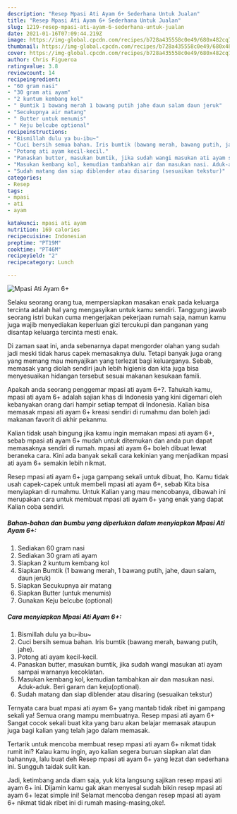 ```yaml
---
description: "Resep Mpasi Ati Ayam 6+ Sederhana Untuk Jualan"
title: "Resep Mpasi Ati Ayam 6+ Sederhana Untuk Jualan"
slug: 1219-resep-mpasi-ati-ayam-6-sederhana-untuk-jualan
date: 2021-01-16T07:09:44.219Z
image: https://img-global.cpcdn.com/recipes/b728a435558c0e49/680x482cq70/mpasi-ati-ayam-6-foto-resep-utama.jpg
thumbnail: https://img-global.cpcdn.com/recipes/b728a435558c0e49/680x482cq70/mpasi-ati-ayam-6-foto-resep-utama.jpg
cover: https://img-global.cpcdn.com/recipes/b728a435558c0e49/680x482cq70/mpasi-ati-ayam-6-foto-resep-utama.jpg
author: Chris Figueroa
ratingvalue: 3.8
reviewcount: 14
recipeingredient:
- "60 gram nasi"
- "30 gram ati ayam"
- "2 kuntum kembang kol"
- " Bumtik 1 bawang merah 1 bawang putih jahe daun salam daun jeruk"
- "Secukupnya air matang"
- " Butter untuk menumis"
- " Keju belcube optional"
recipeinstructions:
- "Bismillah dulu ya bu-ibu~"
- "Cuci bersih semua bahan. Iris bumtik (bawang merah, bawang putih, jahe)."
- "Potong ati ayam kecil-kecil."
- "Panaskan butter, masukan bumtik, jika sudah wangi masukan ati ayam sampai warnanya kecoklatan."
- "Masukan kembang kol, kemudian tambahkan air dan masukan nasi. Aduk-aduk. Beri garam dan keju(optional)."
- "Sudah matang dan siap diblender atau disaring (sesuaikan tekstur)"
categories:
- Resep
tags:
- mpasi
- ati
- ayam

katakunci: mpasi ati ayam 
nutrition: 169 calories
recipecuisine: Indonesian
preptime: "PT19M"
cooktime: "PT46M"
recipeyield: "2"
recipecategory: Lunch

---
```



![Mpasi Ati Ayam 6+](https://img-global.cpcdn.com/recipes/b728a435558c0e49/680x482cq70/mpasi-ati-ayam-6-foto-resep-utama.jpg)

Selaku seorang orang tua, mempersiapkan masakan enak pada keluarga tercinta adalah hal yang mengasyikan untuk kamu sendiri. Tanggung jawab seorang istri bukan cuma mengerjakan pekerjaan rumah saja, namun kamu juga wajib menyediakan keperluan gizi tercukupi dan panganan yang disantap keluarga tercinta mesti enak.

Di zaman  saat ini, anda sebenarnya dapat mengorder olahan yang sudah jadi meski tidak harus capek memasaknya dulu. Tetapi banyak juga orang yang memang mau menyajikan yang terlezat bagi keluarganya. Sebab, memasak yang diolah sendiri jauh lebih higienis dan kita juga bisa menyesuaikan hidangan tersebut sesuai makanan kesukaan famili. 



Apakah anda seorang penggemar mpasi ati ayam 6+?. Tahukah kamu, mpasi ati ayam 6+ adalah sajian khas di Indonesia yang kini digemari oleh kebanyakan orang dari hampir setiap tempat di Indonesia. Kalian bisa memasak mpasi ati ayam 6+ kreasi sendiri di rumahmu dan boleh jadi makanan favorit di akhir pekanmu.

Kalian tidak usah bingung jika kamu ingin memakan mpasi ati ayam 6+, sebab mpasi ati ayam 6+ mudah untuk ditemukan dan anda pun dapat memasaknya sendiri di rumah. mpasi ati ayam 6+ boleh dibuat lewat beraneka cara. Kini ada banyak sekali cara kekinian yang menjadikan mpasi ati ayam 6+ semakin lebih nikmat.

Resep mpasi ati ayam 6+ juga gampang sekali untuk dibuat, lho. Kamu tidak usah capek-capek untuk membeli mpasi ati ayam 6+, sebab Kita bisa menyiapkan di rumahmu. Untuk Kalian yang mau mencobanya, dibawah ini merupakan cara untuk membuat mpasi ati ayam 6+ yang enak yang dapat Kalian coba sendiri.

<!--inarticleads1-->

##### Bahan-bahan dan bumbu yang diperlukan dalam menyiapkan Mpasi Ati Ayam 6+:

1. Sediakan 60 gram nasi
1. Sediakan 30 gram ati ayam
1. Siapkan 2 kuntum kembang kol
1. Siapkan  Bumtik (1 bawang merah, 1 bawang putih, jahe, daun salam, daun jeruk)
1. Siapkan Secukupnya air matang
1. Siapkan  Butter (untuk menumis)
1. Gunakan  Keju belcube (optional)




<!--inarticleads2-->

##### Cara menyiapkan Mpasi Ati Ayam 6+:

1. Bismillah dulu ya bu-ibu~
1. Cuci bersih semua bahan. Iris bumtik (bawang merah, bawang putih, jahe).
1. Potong ati ayam kecil-kecil.
1. Panaskan butter, masukan bumtik, jika sudah wangi masukan ati ayam sampai warnanya kecoklatan.
1. Masukan kembang kol, kemudian tambahkan air dan masukan nasi. Aduk-aduk. Beri garam dan keju(optional).
1. Sudah matang dan siap diblender atau disaring (sesuaikan tekstur)




Ternyata cara buat mpasi ati ayam 6+ yang mantab tidak ribet ini gampang sekali ya! Semua orang mampu membuatnya. Resep mpasi ati ayam 6+ Sangat cocok sekali buat kita yang baru akan belajar memasak ataupun juga bagi kalian yang telah jago dalam memasak.

Tertarik untuk mencoba membuat resep mpasi ati ayam 6+ nikmat tidak rumit ini? Kalau kamu ingin, ayo kalian segera buruan siapkan alat dan bahannya, lalu buat deh Resep mpasi ati ayam 6+ yang lezat dan sederhana ini. Sungguh taidak sulit kan. 

Jadi, ketimbang anda diam saja, yuk kita langsung sajikan resep mpasi ati ayam 6+ ini. Dijamin kamu gak akan menyesal sudah bikin resep mpasi ati ayam 6+ lezat simple ini! Selamat mencoba dengan resep mpasi ati ayam 6+ nikmat tidak ribet ini di rumah masing-masing,oke!.

